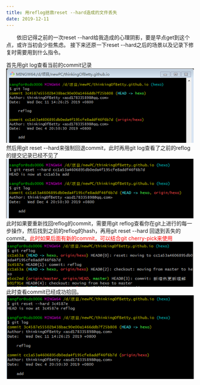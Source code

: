 ```yaml
---
title: 用reflog拯救reset --hard造成的文件丢失
date: 2019-12-11
---
```


&emsp;&emsp;依旧记得之前的一次reset --hard给我造成的心理阴影，要是早点get到这个点，或许当初会少些焦虑。
接下来还原一下reset --hard之后的场景以及记录下修复时需要用到什么指令。

首先用git log查看当前的commit记录
![](../img/reflog/1.PNG)
然后用git reset --hard来强制回退commit，此时再用git log查看了之前的reflog的提交记录已经不见了
![](../img/reflog/2.PNG)
此时如果要重新找回reflog的commit，需要用git reflog查看你在git上进行的每一步操作，然后找到之前的reflog的hash，再用git reset --hard 回退到丢失的commit。<font color=red>此时如果后面有新的commit，可以结合git cherry-pick来使用</font>
![](../img/reflog/3.PNG)
此时查看commit已经成功拾回。
![](../img/reflog/4.PNG)